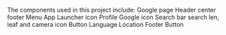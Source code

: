 The components used in this project include:
Google page
Header
center
footer
Menu
App Launcher icon
Profile
Google icon
Search bar
search len, leaf and camera icon
Button
Language
Location
Footer Button



